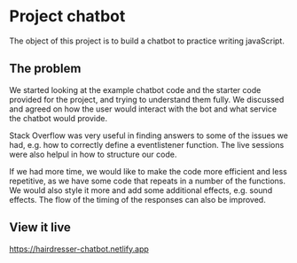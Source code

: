 # Project chatbot

The object of this project is to build a chatbot to practice writing javaScript.

## The problem

We started looking at the example chatbot code and the starter code provided for the project, and trying to understand them fully.
We discussed and agreed on how the user would interact with the bot and what service the chatbot would provide. 

Stack Overflow was very useful in finding answers to some of the issues we had, e.g. how to correctly define a eventlistener function. The live sessions were also helpul in how to structure our code.

If we had more time, we would like to make the code more efficient and less repetitive, as we have some code that repeats in a number of the functions. We would also style it more and add some additional effects, e.g. sound effects.
The flow of the timing of the responses can also be improved. 

## View it live

https://hairdresser-chatbot.netlify.app


